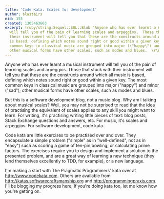 ```yaml
---
title: 'Code Kata: Scales for development'
author: alastairs
nid: 155
created: 1305463663
excerpt: !ruby/string:Sequel::SQL::Blob "Anyone who has ever learnt a musical instrument
  will tell you of the pain of learning scales and arpeggios.  Those that stuck with
  their instrument will tell you that these are the constructs around which all music
  is based, defining which notes sound right or good within a given key.  The most
  common keys in classical music are grouped into major (\"happy\") and minor (\"sad\");
  other musical forms have other scales, such as modes and blues.  \r\n\r"
---
```

Anyone who has ever learnt a musical instrument will tell you of the pain of learning scales and arpeggios.  Those that stuck with their instrument will tell you that these are the constructs around which all music is based, defining which notes sound right or good within a given key.  The most common keys in classical music are grouped into major ("happy") and minor ("sad"); other musical forms have other scales, such as modes and blues.  

But this is a software development blog, not a music blog. Why am I talking about musical scales? Well, you may not be surprised to read that the idea of practising the equivalent of scales applies to any skill you might want to learn.  For writing, it's practising writing little pieces of text: blog posts, Stack Exchange questions and answers, etc. For music, it's scales and arpeggios. For software development, code kata.

Code kata are little exercises to be practised over and over. They encapsulate a simple problem ("simple" as in "well-defined", not as in "easy") such as scoring a game of ten-pin bowling, or calculating prime factors. The exercises require you to design and implement a solution to the presented problem, and are a great way of learning a new technique (they lend themselves excellently to TDD, for example), or a new language.

I'm making a start with The Pragmatic Programmers' kata over at http://www.codekata.com.  Others are available from http://katas.softwarecraftsmanship.org and http://programmingpraxis.com.  I'll be blogging my progress here; if you're doing kata too, let me know how you're getting on.  
